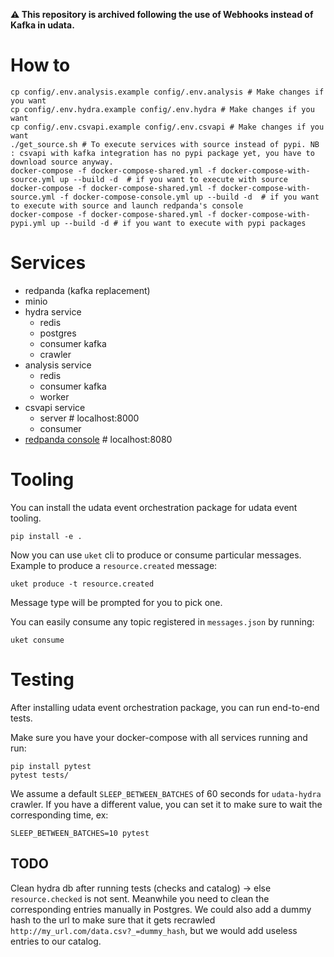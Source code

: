 **⚠️ This repository is archived following the use of Webhooks instead of Kafka in udata.**

# How to

```
cp config/.env.analysis.example config/.env.analysis # Make changes if you want
cp config/.env.hydra.example config/.env.hydra # Make changes if you want
cp config/.env.csvapi.example config/.env.csvapi # Make changes if you want
./get_source.sh # To execute services with source instead of pypi. NB : csvapi with kafka integration has no pypi package yet, you have to download source anyway.
docker-compose -f docker-compose-shared.yml -f docker-compose-with-source.yml up --build -d  # if you want to execute with source
docker-compose -f docker-compose-shared.yml -f docker-compose-with-source.yml -f docker-compose-console.yml up --build -d  # if you want to execute with source and launch redpanda's console
docker-compose -f docker-compose-shared.yml -f docker-compose-with-pypi.yml up --build -d # if you want to execute with pypi packages
```

# Services

- redpanda (kafka replacement)
- minio
- hydra service
  - redis
  - postgres
  - consumer kafka
  - crawler
- analysis service
  - redis
  - consumer kafka
  - worker
- csvapi service
  - server # localhost:8000
  - consumer
- [redpanda console](https://github.com/redpanda-data/console) # localhost:8080

# Tooling

You can install the udata event orchestration package for udata event tooling.
```
pip install -e .
```

Now you can use `uket` cli to produce or consume particular messages.
Example to produce a `resource.created` message:
```
uket produce -t resource.created
```
Message type will be prompted for you to pick one.

You can easily consume any topic registered in `messages.json` by running:
```
uket consume
```

# Testing

After installing udata event orchestration package, you can run end-to-end tests.

Make sure you have your docker-compose with all services running and run:
```
pip install pytest
pytest tests/
```

We assume a default `SLEEP_BETWEEN_BATCHES` of 60 seconds for `udata-hydra` crawler.
If you have a different value, you can set it to make sure to wait the corresponding time, ex:
```
SLEEP_BETWEEN_BATCHES=10 pytest
```

 ## TODO
Clean hydra db after running tests (checks and catalog) -> else `resource.checked` is not sent.
Meanwhile you need to clean the corresponding entries manually in Postgres.
We could also add a dummy hash to the url to make sure that it gets recrawled `http://my_url.com/data.csv?_=dummy_hash`,
but we would add useless entries to our catalog.
